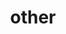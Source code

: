 ---
layout: page
title: other
nav: true
nav_order: 3
dropdown: true
children:
    - title: Books
      permalink: /books/ 
    - title: Movies
      permalink: /movies/
    - title: People
      permalink: /people/
    - title: Links
      permalink: /links/
    - title: ENG 102 Calc
      permalink: /enc-102-calc/
---